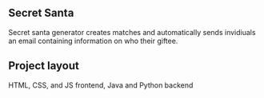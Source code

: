 ## Secret Santa

Secret santa generator creates matches and automatically sends invidiuals an email containing information on who their giftee.

## Project layout
HTML, CSS, and JS frontend, Java and Python backend 
